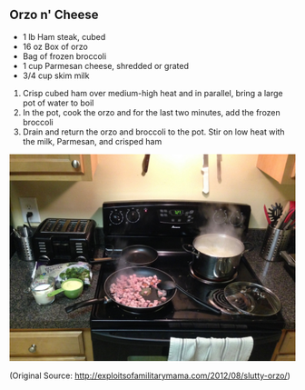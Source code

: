 ## Orzo n' Cheese

- 1 lb Ham steak, cubed
- 16 oz Box of orzo
- Bag of frozen broccoli
- 1 cup Parmesan cheese, shredded or grated
- 3/4 cup skim milk

1) Crisp cubed ham over medium-high heat and in parallel, bring a large pot of water to boil
2) In the pot, cook the orzo and for the last two minutes, add the frozen broccoli
3) Drain and return the orzo and broccoli to the pot. Stir on low heat with the milk, Parmesan, and crisped ham

<p align="left">
  <img width="550" height=auto src="imgs/OrzonCheese.jpg" alt="OrzonCheese">
</p>

(Original Source: http://exploitsofamilitarymama.com/2012/08/slutty-orzo/)